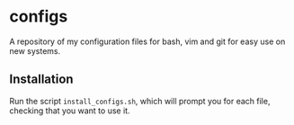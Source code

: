 # configs
A repository of my configuration files for bash, vim and git for easy use on new systems.  

## Installation

Run the script `install_configs.sh`, which will prompt you for each file, checking that you want to use it.  
